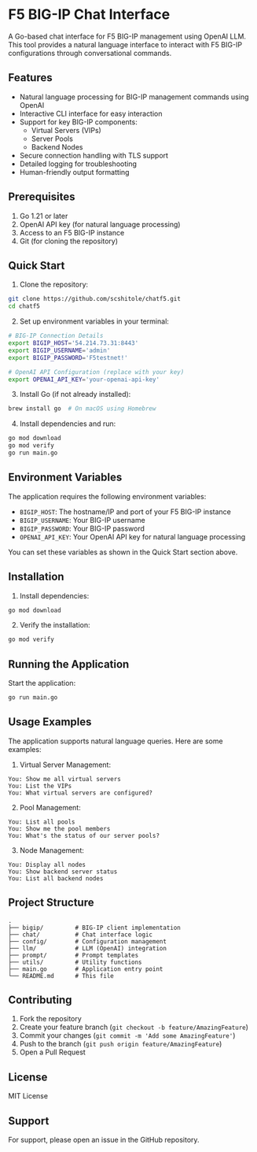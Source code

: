 # F5 BIG-IP Chat Interface

A Go-based chat interface for F5 BIG-IP management using OpenAI LLM. This tool provides a natural language interface to interact with F5 BIG-IP configurations through conversational commands.

## Features

- Natural language processing for BIG-IP management commands using OpenAI
- Interactive CLI interface for easy interaction
- Support for key BIG-IP components:
  - Virtual Servers (VIPs)
  - Server Pools
  - Backend Nodes
- Secure connection handling with TLS support
- Detailed logging for troubleshooting
- Human-friendly output formatting

## Prerequisites

1. Go 1.21 or later
2. OpenAI API key (for natural language processing)
3. Access to an F5 BIG-IP instance
4. Git (for cloning the repository)

## Quick Start

1. Clone the repository:
```bash
git clone https://github.com/scshitole/chatf5.git
cd chatf5
```

2. Set up environment variables in your terminal:
```bash
# BIG-IP Connection Details
export BIGIP_HOST='54.214.73.31:8443'
export BIGIP_USERNAME='admin'
export BIGIP_PASSWORD='F5testnet!'

# OpenAI API Configuration (replace with your key)
export OPENAI_API_KEY='your-openai-api-key'
```

3. Install Go (if not already installed):
```bash
brew install go  # On macOS using Homebrew
```

4. Install dependencies and run:
```bash
go mod download
go mod verify
go run main.go
```

## Environment Variables

The application requires the following environment variables:

- `BIGIP_HOST`: The hostname/IP and port of your F5 BIG-IP instance
- `BIGIP_USERNAME`: Your BIG-IP username
- `BIGIP_PASSWORD`: Your BIG-IP password
- `OPENAI_API_KEY`: Your OpenAI API key for natural language processing

You can set these variables as shown in the Quick Start section above.

## Installation

1. Install dependencies:
```bash
go mod download
```

2. Verify the installation:
```bash
go mod verify
```

## Running the Application

Start the application:
```bash
go run main.go
```

## Usage Examples

The application supports natural language queries. Here are some examples:

1. Virtual Server Management:
```
You: Show me all virtual servers
You: List the VIPs
You: What virtual servers are configured?
```

2. Pool Management:
```
You: List all pools
You: Show me the pool members
You: What's the status of our server pools?
```

3. Node Management:
```
You: Display all nodes
You: Show backend server status
You: List all backend nodes
```

## Project Structure

```
.
├── bigip/         # BIG-IP client implementation
├── chat/          # Chat interface logic
├── config/        # Configuration management
├── llm/           # LLM (OpenAI) integration
├── prompt/        # Prompt templates
├── utils/         # Utility functions
├── main.go        # Application entry point
└── README.md      # This file
```

## Contributing

1. Fork the repository
2. Create your feature branch (`git checkout -b feature/AmazingFeature`)
3. Commit your changes (`git commit -m 'Add some AmazingFeature'`)
4. Push to the branch (`git push origin feature/AmazingFeature`)
5. Open a Pull Request

## License

MIT License

## Support

For support, please open an issue in the GitHub repository.
